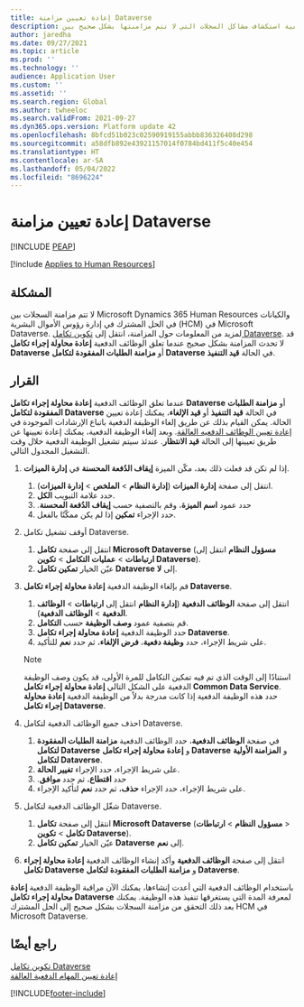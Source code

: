 ```yaml
---
title: إعادة تعيين مزامنة Dataverse
description: يوضح هذا الموضوع كيفية استكشاف مشاكل السجلات التي لا تتم مزامنتها بشكل صحيح بين Microsoft Dynamics 365 Human Resources والحل المشترك في إدارة رؤوس الأموال البشرية‬ (HCM) في Microsoft Dataverse وكيفية إصلاح هذه المشاكل.
author: jaredha
ms.date: 09/27/2021
ms.topic: article
ms.prod: ''
ms.technology: ''
audience: Application User
ms.custom: ''
ms.assetid: ''
ms.search.region: Global
ms.author: twheeloc
ms.search.validFrom: 2021-09-27
ms.dyn365.ops.version: Platform update 42
ms.openlocfilehash: 8bfcd51b023c02590919155abbb836326408d298
ms.sourcegitcommit: a58dfb892e43921157014f0784bd411f5c40e454
ms.translationtype: HT
ms.contentlocale: ar-SA
ms.lasthandoff: 05/04/2022
ms.locfileid: "8696224"
---
```

# <a name="reset-dataverse-synchronization"></a>إعادة تعيين مزامنة Dataverse


[!INCLUDE [PEAP](../includes/peap-2.md)]

[!include [Applies to Human Resources](../includes/applies-to-hr.md)]

## <a name="issue"></a>المشكلة

لا تتم مزامنة السجلات بين Microsoft Dynamics 365 Human Resources والكيانات في الحل المشترك في إدارة رؤوس الأموال البشرية‬ (HCM) في Microsoft Dataverse. لمزيد من المعلومات حول المزامنة، انتقل إلى [تكوين تكامل Dataverse](hr-admin-integration-common-data-service.md). قد لا تحدث المزامنة بشكل صحيح عندما تعلق الوظائف الدفعية **إعادة محاولة إجراء تكامل Dataverse** أو **مزامنة الطلبات المفقودة لتكامل Dataverse** في الحالة **قيد التنفيذ**.

## <a name="resolution"></a>القرار

عندما تعلق الوظائف الدفعية **إعادة محاولة إجراء تكامل Dataverse** أو **مزامنة الطلبات المفقودة لتكامل Dataverse** في الحالة **قيد التنفيذ‬** أو **قيد الإلغاء**، يمكنك إعادة تعيين الحالة. يمكن القيام بذلك عن طريق إلغاء الوظيفة الدفعية باتباع الإرشادات الموجودة في [إعادة تعيين الوظائف الدفعيه العالقة](hr-admin-troubleshooting-batch-execution.md). وبعد إلغاء الوظيفة الدفعية، يمكنك إعادة تعيينها عن طريق تعيينها إلى الحالة **قيد الانتظار**. عندئذ سيتم تشغيل الوظيفة الدفعية خلال وقت التشغيل المجدول التالي.

1. إذا لم تكن قد فعلت ذلك بعد، مكّن الميزة **إيقاف الدُفعة المحسنة** في **إدارة الميزات**.
   1. انتقل إلى صفحة **إدارة الميزات** (**إدارة النظام** > **الملخص** > **إدارة الميزات**).
   2. حدد علامة التبويب **الكل**.
   3. حدد عمود **اسم الميزة**، وقم بالتصفية حسب **إيقاف الدُفعة المحسنة‬‏‫**.
   4. حدد الإجراء **تمكين** إذا لم يكن ممكّنًا بالفعل.

2. أوقف تشغيل تكامل Dataverse.
   1. انتقل إلى صفحة **تكامل Microsoft Dataverse** (**مسؤول النظام** انتقل إلى **ارتباطات** > **عمليات التكامل** > **تكوين Dataverse**).
   2. عيّن الخيار **تمكين تكامل Dataverse** إلى **لا**.

3. قم بإلغاء الوظيفة الدفعية **إعادة محاولة إجراء تكامل Dataverse**.
   1. انتقل إلى صفحة **الوظائف الدفعية** (**إدارة النظام** انتقل إلى **ارتباطات** > **الوظائف الدفعية** > **الوظائف الدفعية**).
   2. قم بتصفية عمود **وصف الوظيفة** حسب **التكامل**.
   3. حدد الوظيفة الدفعية **إعادة محاولة إجراء تكامل Dataverse**.
   4. على شريط الإجراء، حدد **وظيفة دفعية**، **فرض الإلغاء**، ثم حدد **نعم** للتأكيد.

   > [!NOTE]
   > استنادًا إلى الوقت الذي تم فيه تمكين التكامل للمرة الأولى، قد يكون وصف الوظيفة الدفعية على الشكل التالي **إعادة محاولة إجراء تكامل Common Data Service**. حدد هذه الوظيفة الدفعية إذا كانت مدرجة بدلاً من الوظيفة الدفعية **إعادة محاولة إجراء تكامل Dataverse**.

4. احذف جميع الوظائف الدفعية لتكامل Dataverse.
   1. في صفحة **الوظائف الدفعية**، حدد الوظائف الدفعية **مزامنة الطلبات المفقودة لتكامل Dataverse** و **إعادة محاولة إجراء تكامل Dataverse** و **المزامنة الأولية لتكامل Dataverse**.
   2. على شريط الإجراء، حدد الإجراء **تغيير الحالة**. 
   3. حدد **اقتطاع‬‏‫**، ثم حدد **موافق‏‎**.
   4. على شريط الإجراء، حدد الإجراء **حذف**، ثم حدد **نعم** لتأكيد الإجراء.

5. شغّل الوظائف الدفعية لتكامل Dataverse.
   1. انتقل إلى صفحة **تكامل Microsoft Dataverse** (**مسؤول النظام** > **ارتباطات‏‎** > **تكامل** > **تكوين Dataverse**).
   2. عيّن الخيار **تمكين تكامل Dataverse** إلى **نعم**.

6. انتقل إلى صفحة **الوظائف الدفعية** وأكد إنشاء الوظائف الدفعية **إعادة محاولة إجراء تكامل Dataverse** و **مزامنة الطلبات المفقودة لتكامل Dataverse**.

باستخدام الوظائف الدفعية التي أعدت إنشاءها، يمكنك الآن مراقبة الوظيفة الدفعية **إعادة محاولة إجراء تكامل Dataverse** لمعرفة المدة التي يستغرقها تنفيذ هذه الوظيفة. يمكنك بعد ذلك التحقق من مزامنة السجلات بشكل صحيح إلى الحل المشترك HCM في Microsoft Dataverse.

## <a name="see-also"></a>راجع أيضًا

[تكوين تكامل Dataverse ](hr-admin-integration-common-data-service.md)<br>
[إعادة تعيين المهام الدفعية العالقة](hr-admin-troubleshooting-batch-execution.md)


[!INCLUDE[footer-include](../includes/footer-banner.md)]
